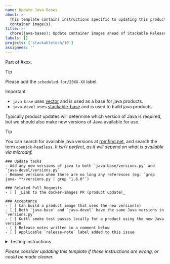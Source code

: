 ```yaml
---
name: Update Java Bases
about: >-
  This template contains instructions specific to updating this product and/or
  container image(s).
title: >-
  chore(java-bases): Update container images ahead of Stackable Release XX.(X)X
labels: []
projects: ['stackabletech/10']
assignees: ''
---
```


Part of #xxx.

> [!TIP]
> Please add the `scheduled-for/20XX-XX` label.

<!-- markdownlint-disable-next-line MD028 -->
> [!IMPORTANT]
>
> - `java-base` uses [vector](https://github.com/stackabletech/docker-images/blob/main/vector/Dockerfile) and is used as a base for java products.
> - `java-devel` uses [stackable-base](https://github.com/stackabletech/docker-images/blob/main/stackable-base/Dockerfile) and is used to build java products.

Typically product updates will determine which version of Java is required, but
we should also make new versions of Java available for use.

> [!TIP]
> You can search for available java versions at [rpmfind.net], and search the
> term `openjdk-headless`.
> _It isn't perfect, as it will depend on what is available via microdnf._

```[tasklist]
### Update tasks
- Add any new versions of java to both `java-base/versions.py` and `java-devel/versions.py`
- Remove versions when there are no long any references (eg: `grep java- **/versions.py | grep "1.8.0"`)
```

```[tasklist]
### Related Pull Requests
- [ ] _Link to the docker-images PR (product update)_
```

<!--
Make this a regular list so it isn't easily editable from the rendered
description?
-->
```[tasklist]
### Acceptance
- [ ] Can build a product image that uses the new version(s)
- [ ] Both `java-base` and `java-devel` have the same Java versions in `versions.py`
- [ ] Kuttl smoke test passes locally for a product using the new Java version
- [ ] Release notes written in a comment below
- [ ] Applicable `release-note` label added to this issue
```

<details>
<summary>Testing instructions</summary>

```shell
# See the latest version at https://pypi.org/project/image-tools-stackabletech/
pip install image-tools-stackabletech==0.0.12

# Test a product image can build, eg: ZooKeeper
bake --product zookeeper=x.y.z # where x.y.z is a valid product vesion using the newly added Java version

kind load docker-image docker.stackable.tech/stackable/zookeeper:x.y.z-stackable0.0.0-dev

# Change directory into one of the operator repositories (eg: zookeeper-operator) and update the
# product version in tests/test-definition.yaml
./scripts/run-tests --test-suite smoke-latest
```

</details>

_Please consider updating this template if these instructions are wrong, or
could be made clearer._

[rpmfind.net]: https://rpmfind.net/linux/RPM/Development_Java.html
